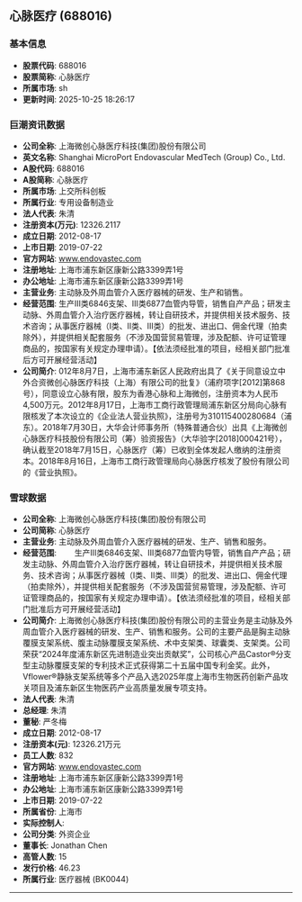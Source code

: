 ## 心脉医疗 (688016)

### 基本信息

- **股票代码**: 688016
- **股票简称**: 心脉医疗
- **所属市场**: sh
- **更新时间**: 2025-10-25 18:26:17

### 巨潮资讯数据

- **公司全称**: 上海微创心脉医疗科技(集团)股份有限公司
- **英文名称**: Shanghai MicroPort Endovascular MedTech (Group) Co., Ltd.
- **A股代码**: 688016
- **A股简称**: 心脉医疗
- **所属市场**: 上交所科创板
- **所属行业**: 专用设备制造业
- **法人代表**: 朱清
- **注册资本(万元)**: 12326.2117
- **成立日期**: 2012-08-17
- **上市日期**: 2019-07-22
- **官方网站**: www.endovastec.com
- **注册地址**: 上海市浦东新区康新公路3399弄1号
- **办公地址**: 上海市浦东新区康新公路3399弄1号
- **主营业务**: 主动脉及外周血管介入医疗器械的研发、生产和销售。
- **经营范围**: 生产Ⅲ类6846支架、Ⅲ类6877血管内导管，销售自产产品；研发主动脉、外周血管介入治疗医疗器械，转让自研技术，并提供相关技术服务、技术咨询；从事医疗器械（Ⅰ类、Ⅱ类、Ⅲ类）的批发、进出口、佣金代理（拍卖除外），并提供相关配套服务（不涉及国营贸易管理，涉及配额、许可证管理商品的，按国家有关规定办理申请）。【依法须经批准的项目，经相关部门批准后方可开展经营活动】
- **公司简介**: 012年8月7日，上海市浦东新区人民政府出具了《关于同意设立中外合资微创心脉医疗科技（上海）有限公司的批复》（浦府项字[2012]第868号），同意设立心脉有限，股东为香港心脉和上海微创，注册资本为人民币4,500万元。2012年8月17日，上海市工商行政管理局浦东新区分局向心脉有限核发了本次设立的《企业法人营业执照》，注册号为310115400280684（浦东）。2018年7月30日，大华会计师事务所（特殊普通合伙）出具《上海微创心脉医疗科技股份有限公司（筹）验资报告》（大华验字[2018]000421号），确认截至2018年7月15日，心脉医疗（筹）已收到全体发起人缴纳的注册资本。2018年8月16日，上海市工商行政管理局向心脉医疗核发了股份有限公司的《营业执照》。

### 雪球数据

- **公司全称**: 上海微创心脉医疗科技(集团)股份有限公司
- **公司简称**: 心脉医疗
- **主营业务**: 主动脉及外周血管介入医疗器械的研发、生产、销售和服务。
- **经营范围**: 　　生产Ⅲ类6846支架、Ⅲ类6877血管内导管，销售自产产品；研发主动脉、外周血管介入治疗医疗器械，转让自研技术，并提供相关技术服务、技术咨询；从事医疗器械（Ⅰ类、Ⅱ类、Ⅲ类）的批发、进出口、佣金代理（拍卖除外），并提供相关配套服务（不涉及国营贸易管理，涉及配额、许可证管理商品的，按国家有关规定办理申请）。【依法须经批准的项目，经相关部门批准后方可开展经营活动】
- **公司简介**: 上海微创心脉医疗科技(集团)股份有限公司的主营业务是主动脉及外周血管介入医疗器械的研发、生产、销售和服务。公司的主要产品是胸主动脉覆膜支架系统、腹主动脉覆膜支架系统、术中支架类、球囊类、支架类。公司荣获“2024年度浦东新区先进制造业突出贡献奖”，公司核心产品Castor®分支型主动脉覆膜支架的专利技术正式获得第二十五届中国专利金奖。此外，Vflower®静脉支架系统等多个产品入选2025年度上海市生物医药创新产品攻关项目及浦东新区生物医药产业高质量发展专项支持。
- **法人代表**: 朱清
- **总经理**: 朱清
- **董秘**: 严冬梅
- **成立日期**: 2012-08-17
- **注册资本(元)**: 12326.21万元
- **员工人数**: 832
- **官方网站**: www.endovastec.com
- **注册地址**: 上海市浦东新区康新公路3399弄1号
- **办公地址**: 上海市浦东新区康新公路3399弄1号
- **上市日期**: 2019-07-22
- **所属省份**: 上海市
- **实际控制人**: 
- **公司分类**: 外资企业
- **董事长**: Jonathan Chen
- **高管人数**: 15
- **发行价格**: 46.23
- **所属行业**: 医疗器械 (BK0044)

---